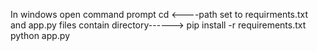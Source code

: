 In windows open command prompt
cd <----path set to requirments.txt and app.py files contain directory------>
pip install -r requirements.txt
python app.py
